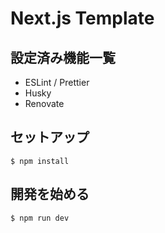 # Next.js Template

## 設定済み機能一覧

- ESLint / Prettier
- Husky
- Renovate

## セットアップ

```shell
$ npm install
```

## 開発を始める

```shell
$ npm run dev
```
